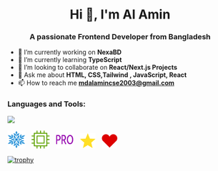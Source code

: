 <h1 align="center">Hi 👋, I'm Al Amin</h1>
<h3 align="center">A passionate Frontend Developer from Bangladesh</h3>

- 🔭 I’m currently working on **NexaBD**
- 🌱 I’m currently learning **TypeScript**
- 👯 I’m looking to collaborate on **React/Next.js Projects**
- 💬 Ask me about **HTML, CSS,Tailwind , JavaScript, React**
- 📫 How to reach me **mdalamincse2003@gmail.com**

<h3 align="left">Languages and Tools:</h3>
<p align="left">
  <img src="https://skillicons.dev/icons?i=html,css,tailwind,js,react,nextjs,github,vscode" />
</p>

<a href='https://archiveprogram.github.com/'><img src='https://raw.githubusercontent.com/acervenky/animated-github-badges/master/assets/acbadge.gif' width='40' height='40'></a> <a href='https://docs.github.com/en/developers'><img src='https://raw.githubusercontent.com/acervenky/animated-github-badges/master/assets/devbadge.gif' width='40' height='40'></a> <a href='https://github.com/pricing'><img src='https://raw.githubusercontent.com/acervenky/animated-github-badges/master/assets/pro.gif' width='40' height='40'></a> <a href='https://stars.github.com/'><img src='https://raw.githubusercontent.com/acervenky/animated-github-badges/master/assets/starbadge.gif' width='35' height='35'></a> <a href='https://docs.github.com/en/github/supporting-the-open-source-community-with-github-sponsors'><img src='https://raw.githubusercontent.com/acervenky/animated-github-badges/master/assets/sponsorbadge.gif' width='35' height='35'></a> 

[![trophy](https://github-profile-trophy.vercel.app/?username=ryo-ma&theme=onedark)](https://github.com/ryo-ma/github-profile-trophy)

 

